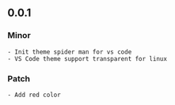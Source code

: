 ## 0.0.1

### Minor

    - Init theme spider man for vs code
    - VS Code theme support transparent for linux

### Patch

    - Add red color
